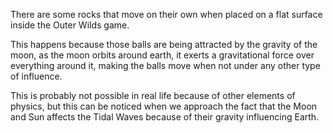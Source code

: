 There are some rocks that move on their own when placed on a flat surface inside the Outer Wilds game.

This happens because those balls are being attracted by the gravity of the moon, as the moon orbits around earth, it exerts a gravitational force over everything around it, making the balls move when not under any other type of influence.

This is probably not possible in real life because of other elements of physics, but this can be noticed when we approach the fact that the Moon and Sun affects the Tidal Waves because of their gravity influencing Earth.